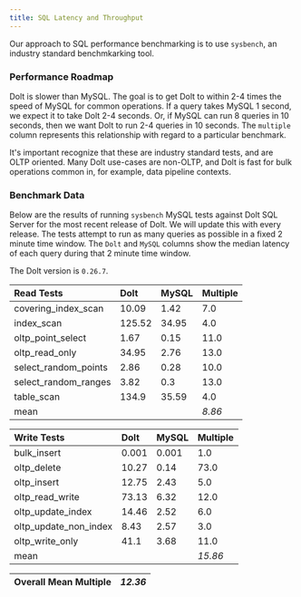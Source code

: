 ```yaml
---
title: SQL Latency and Throughput
---
```


Our approach to SQL performance benchmarking is to use `sysbench`, an
industry standard benchmkarking tool.

### Performance Roadmap

Dolt is slower than MySQL. The goal is to get Dolt to within 2-4 times
the speed of MySQL for common operations. If a query takes MySQL 1
second, we expect it to take Dolt 2-4 seconds. Or, if MySQL can run 8
queries in 10 seconds, then we want Dolt to run 2-4 queries in 10
seconds. The `multiple` column represents this relationship with
regard to a particular benchmark.

It's important recognize that these are industry standard tests, and
are OLTP oriented. Many Dolt use-cases are non-OLTP, and Dolt is fast
for bulk operations common in, for example, data pipeline contexts.

### Benchmark Data

Below are the results of running `sysbench` MySQL tests against Dolt
SQL Server for the most recent release of Dolt. We will update this
with every release. The tests attempt to run as many queries as
possible in a fixed 2 minute time window. The `Dolt` and `MySQL`
columns show the median latency of each query during that 2 minute
time window.

The Dolt version is `0.26.7`.

| Read Tests | Dolt | MySQL | Multiple |
| :--- | :--- | :--- | :--- |
| covering\_index\_scan | 10.09 | 1.42 | 7.0 |
| index\_scan | 125.52 | 34.95 | 4.0 |
| oltp\_point\_select | 1.67 | 0.15 | 11.0 |
| oltp\_read\_only | 34.95 | 2.76 | 13.0 |
| select\_random\_points | 2.86 | 0.28 | 10.0 |
| select\_random\_ranges | 3.82 | 0.3 | 13.0 |
| table\_scan | 134.9 | 35.59 | 4.0 |
| mean |  |  | _8.86_ |

| Write Tests | Dolt | MySQL | Multiple |
| :--- | :--- | :--- | :--- |
| bulk\_insert | 0.001 | 0.001 | 1.0 |
| oltp\_delete | 10.27 | 0.14 | 73.0 |
| oltp\_insert | 12.75 | 2.43 | 5.0 |
| oltp\_read\_write | 73.13 | 6.32 | 12.0 |
| oltp\_update\_index | 14.46 | 2.52 | 6.0 |
| oltp\_update\_non\_index | 8.43 | 2.57 | 3.0 |
| oltp\_write\_only | 41.1 | 3.68 | 11.0 |
| mean |  |  | _15.86_ |

| Overall Mean Multiple | _12.36_ |
| :--- | :--- |
<br/>
